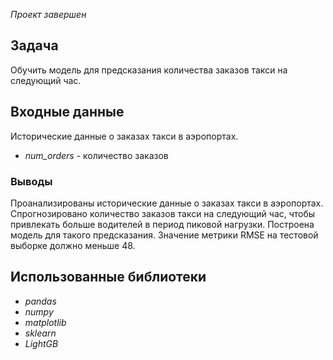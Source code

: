 *Проект завершен*

## Задача
Обучить модель для предсказания количества заказов такси на следующий час.


## Входные данные
Исторические данные о заказах такси в аэропортах.

- *num_orders* - количество заказов

### Выводы
Проанализированы исторические данные о заказах такси в аэропортах.  
Спрогнозировано количество заказов такси на следующий час, чтобы привлекать больше водителей в период пиковой нагрузки. 
Построена модель для такого предсказания.
Значение метрики RMSE на тестовой выборке должно меньше 48.

## Использованные библиотеки
- *pandas*
- *numpy*
- *matplotlib*
- *sklearn*
- *LightGB*
